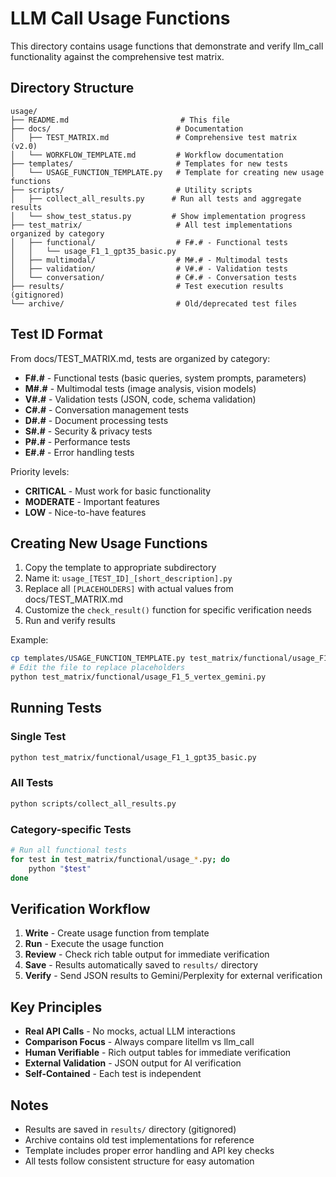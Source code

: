 # LLM Call Usage Functions

This directory contains usage functions that demonstrate and verify llm_call functionality against the comprehensive test matrix.

## Directory Structure

```
usage/
├── README.md                         # This file
├── docs/                            # Documentation
│   ├── TEST_MATRIX.md               # Comprehensive test matrix (v2.0)
│   └── WORKFLOW_TEMPLATE.md         # Workflow documentation
├── templates/                       # Templates for new tests
│   └── USAGE_FUNCTION_TEMPLATE.py   # Template for creating new usage functions
├── scripts/                         # Utility scripts
│   ├── collect_all_results.py      # Run all tests and aggregate results
│   └── show_test_status.py         # Show implementation progress
├── test_matrix/                     # All test implementations organized by category
│   ├── functional/                  # F#.# - Functional tests
│   │   └── usage_F1_1_gpt35_basic.py
│   ├── multimodal/                  # M#.# - Multimodal tests
│   ├── validation/                  # V#.# - Validation tests
│   └── conversation/                # C#.# - Conversation tests
├── results/                         # Test execution results (gitignored)
└── archive/                         # Old/deprecated test files
```

## Test ID Format

From docs/TEST_MATRIX.md, tests are organized by category:
- **F#.#** - Functional tests (basic queries, system prompts, parameters)
- **M#.#** - Multimodal tests (image analysis, vision models)
- **V#.#** - Validation tests (JSON, code, schema validation)
- **C#.#** - Conversation management tests
- **D#.#** - Document processing tests
- **S#.#** - Security & privacy tests
- **P#.#** - Performance tests
- **E#.#** - Error handling tests

Priority levels:
- **CRITICAL** - Must work for basic functionality
- **MODERATE** - Important features
- **LOW** - Nice-to-have features

## Creating New Usage Functions

1. Copy the template to appropriate subdirectory
2. Name it: `usage_[TEST_ID]_[short_description].py`
3. Replace all `[PLACEHOLDERS]` with actual values from docs/TEST_MATRIX.md
4. Customize the `check_result()` function for specific verification needs
5. Run and verify results

Example:
```bash
cp templates/USAGE_FUNCTION_TEMPLATE.py test_matrix/functional/usage_F1_5_vertex_gemini.py
# Edit the file to replace placeholders
python test_matrix/functional/usage_F1_5_vertex_gemini.py
```

## Running Tests

### Single Test
```bash
python test_matrix/functional/usage_F1_1_gpt35_basic.py
```

### All Tests
```bash
python scripts/collect_all_results.py
```

### Category-specific Tests
```bash
# Run all functional tests
for test in test_matrix/functional/usage_*.py; do
    python "$test"
done
```

## Verification Workflow

1. **Write** - Create usage function from template
2. **Run** - Execute the usage function
3. **Review** - Check rich table output for immediate verification
4. **Save** - Results automatically saved to `results/` directory
5. **Verify** - Send JSON results to Gemini/Perplexity for external verification

## Key Principles

- **Real API Calls** - No mocks, actual LLM interactions
- **Comparison Focus** - Always compare litellm vs llm_call
- **Human Verifiable** - Rich output tables for immediate verification
- **External Validation** - JSON output for AI verification
- **Self-Contained** - Each test is independent

## Notes

- Results are saved in `results/` directory (gitignored)
- Archive contains old test implementations for reference
- Template includes proper error handling and API key checks
- All tests follow consistent structure for easy automation